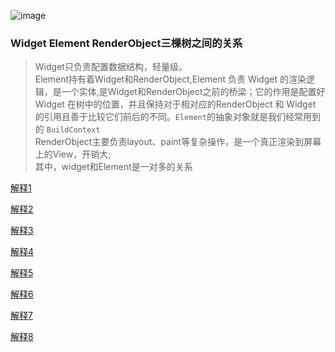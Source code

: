 
![image](https://github.com/shaoting0730/Flutter_learn_demo/blob/master/widget%26element%26renderObject.png) <br/>


### Widget Element RenderObject三棵树之间的关系
>   Widget只负责配置数据结构，轻量级。<br/>
>   Element持有着Widget和RenderObject,Element 负责 Widget 的渲染逻辑，是一个实体,是Widget和RenderObject之前的桥梁；它的作用是配置好 Widget 在树中的位置，并且保持对于相对应的RenderObject 和 Widget 的引用且善于比较它们前后的不同。`Element`的抽象对象就是我们经常用到的 `BuildContext`<br/>
>   RenderObject主要负责layout、paint等复杂操作，是一个真正渲染到屏幕上的View，开销大; <br/>
>  其中，widget和Element是一对多的关系 <br/> 

 [ 解释1 ]( https://juejin.cn/post/7057356671948947464 ) 

 [ 解释2 ](https://www.jianshu.com/p/bcc74f37aba5) 

 [ 解释3 ](https://www.jianshu.com/p/988011994c22) 

 [ 解释4 ](https://developer.aliyun.com/article/718789) 

 [ 解释5 ](https://blog.csdn.net/MeituanTech/article/details/81567238) 

 [ 解释6 ](https://www.jianshu.com/p/9190817d6581) 

 [ 解释7 ](https://segmentfault.com/a/1190000020179568?utm_source=tag-newest) 

 [ 解释8 ](https://juejin.im/post/5b9a7d396fb9a05d3154fa5a )






